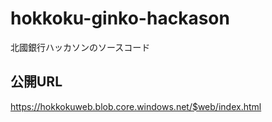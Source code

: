# hokkoku-ginko-hackason
北國銀行ハッカソンのソースコード
## 公開URL
https://hokkokuweb.blob.core.windows.net/$web/index.html
